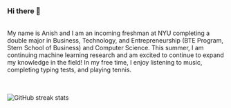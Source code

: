 ### Hi there 👋  

<br>
My name is Anish and I am an incoming freshman at NYU completing a double major in Business, Technology, and Entrepreneurship (BTE Program, Stern School of Business) and Computer Science. This summer, I am continuing machine learning research and am excited to continue to expand my knowledge in the field! In my free time, I enjoy listening to music, completing typing tests, and playing tennis.
<br><br><br>

![GitHub streak stats](https://github-readme-streak-stats.herokuapp.com/?user=anishs37) <br>
